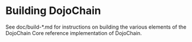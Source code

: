 Building DojoChain
================

See doc/build-*.md for instructions on building the various
elements of the DojoChain Core reference implementation of DojoChain.

